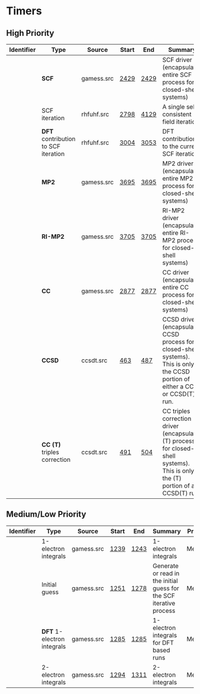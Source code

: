 # Timers

## High Priority

|Identifier|Type|Source|Start|End|Summary|Priority|
|---|---|---|---|---|---|---|
||**SCF**|gamess.src|[2429](https://github.com/gms-bbg/gamess/blob/f7684921b1227d8a3debd5ae7d0455c612c06489/source/gamess.src#L2429)|[2429](https://github.com/gms-bbg/gamess/blob/f7684921b1227d8a3debd5ae7d0455c612c06489/source/gamess.src#L2429)|SCF driver (encapsulates entire SCF process for closed-shell systems)|**High**|
||SCF iteration|rhfuhf.src|[2798](https://github.com/gms-bbg/gamess/blob/f7684921b1227d8a3debd5ae7d0455c612c06489/source/rhfuhf.src#L2798)|[4129](https://github.com/gms-bbg/gamess/blob/f7684921b1227d8a3debd5ae7d0455c612c06489/source/rhfuhf.src#L4129)|A single self-consistent field iteration|**High**|
||**DFT** contribution to SCF iteration|rhfuhf.src|[3004](https://github.com/gms-bbg/gamess/blob/f7684921b1227d8a3debd5ae7d0455c612c06489/source/rhfuhf.src#L3004)|[3053](https://github.com/gms-bbg/gamess/blob/f7684921b1227d8a3debd5ae7d0455c612c06489/source/rhfuhf.src#L3053)|DFT contribution to the current SCF iteration|**High**|
||**MP2**|gamess.src|[3695](https://github.com/gms-bbg/gamess/blob/f7684921b1227d8a3debd5ae7d0455c612c06489/source/gamess.src#L3695)|[3695](https://github.com/gms-bbg/gamess/blob/f7684921b1227d8a3debd5ae7d0455c612c06489/source/gamess.src#L3695)|MP2 driver (encapsulates entire MP2 process for closed-shell systems)|**High**|
||**RI-MP2**|gamess.src|[3705](https://github.com/gms-bbg/gamess/blob/f7684921b1227d8a3debd5ae7d0455c612c06489/source/gamess.src#L3705)|[3705](https://github.com/gms-bbg/gamess/blob/f7684921b1227d8a3debd5ae7d0455c612c06489/source/gamess.src#L3705)|RI-MP2 driver (encapsulates entire RI-MP2 process for closed-shell systems)|**High**|
||**CC**|gamess.src|[2877](https://github.com/gms-bbg/gamess/blob/f7684921b1227d8a3debd5ae7d0455c612c06489/source/gamess.src#L2877)|[2877](https://github.com/gms-bbg/gamess/blob/f7684921b1227d8a3debd5ae7d0455c612c06489/source/gamess.src#L2877)|CC driver (encapsulates entire CC process for closed-shell systems)|**High**|
||**CCSD** |ccsdt.src|[463](https://github.com/gms-bbg/gamess/blob/f7684921b1227d8a3debd5ae7d0455c612c06489/source/ccsdt.src#L463)|[487](https://github.com/gms-bbg/gamess/blob/f7684921b1227d8a3debd5ae7d0455c612c06489/source/ccsdt.src#L487)|CCSD driver (encapsulates CCSD process for closed-shell systems).  This is only the CCSD portion of either a CCSD or CCSD(T) run.|**High**|
||**CC (T)** triples correction|ccsdt.src|[491](https://github.com/gms-bbg/gamess/blob/f7684921b1227d8a3debd5ae7d0455c612c06489/source/ccsdt.src#L491)|[504](https://github.com/gms-bbg/gamess/blob/f7684921b1227d8a3debd5ae7d0455c612c06489/source/ccsdt.src#L504)|CC triples correction driver (encapsulates (T) process for closed-shell systems). This is only the (T) portion of a CCSD(T) run.|**High**|

## Medium/Low Priority

|Identifier|Type|Source|Start|End|Summary|Priority|
|---|---|---|---|---|---|---|
||1-electron integrals|gamess.src|[1239](https://github.com/gms-bbg/gamess/blob/f7684921b1227d8a3debd5ae7d0455c612c06489/source/gamess.src#L1239)|[1243](https://github.com/gms-bbg/gamess/blob/f7684921b1227d8a3debd5ae7d0455c612c06489/source/gamess.src#L1243)|1-electron integrals|Medium|
||Initial guess	|gamess.src|[1251](https://github.com/gms-bbg/gamess/blob/f7684921b1227d8a3debd5ae7d0455c612c06489/source/gamess.src#L1251-L1278)|[1278](https://github.com/gms-bbg/gamess/blob/f7684921b1227d8a3debd5ae7d0455c612c06489/source/gamess.src#L1251-L1278)|Generate or read in the initial guess for the SCF iterative process|Medium|
||**DFT** 1-electron integrals|gamess.src|[1285](https://github.com/gms-bbg/gamess/blob/f7684921b1227d8a3debd5ae7d0455c612c06489/source/gamess.src#L1285)|[1285](https://github.com/gms-bbg/gamess/blob/f7684921b1227d8a3debd5ae7d0455c612c06489/source/gamess.src#L1285)|1-electron integrals for DFT based runs|Medium|
||2-electron integrals|gamess.src|[1294](https://github.com/gms-bbg/gamess/blob/f7684921b1227d8a3debd5ae7d0455c612c06489/source/gamess.src#L1294-L1311)|[1311](https://github.com/gms-bbg/gamess/blob/f7684921b1227d8a3debd5ae7d0455c612c06489/source/gamess.src#L1294-L1311)|2-electron integrals|Medium|
